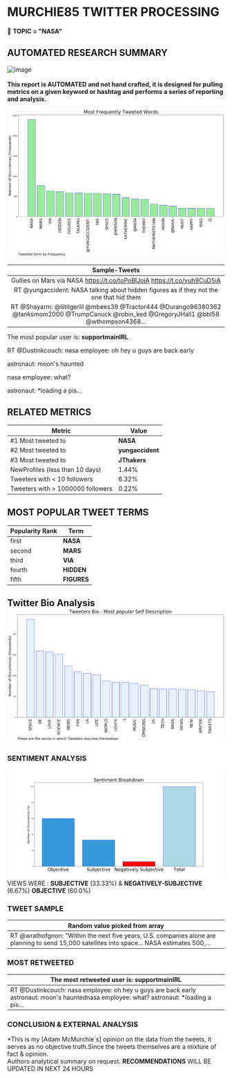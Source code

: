 # MURCHIE85 TWITTER PROCESSING 
&#x1F34E; **TOPIC = "NASA"**

## AUTOMATED RESEARCH SUMMARY

![image](https://marketingplatform.google.com/about/static/images/gmp/analytics-smb-benefit.jpg)
<br></br>
<b> This report is AUTOMATED and not hand crafted, it is designed for pulling metrics on a given keyword or hashtag and performs a series of reporting and analysis.</b>



![image](TWEETS.png)



|                **Sample-Tweets**        |
| :-------------: |
| Gullies on Mars via NASA https://t.co/toPoBIJojA https://t.co/yuh9CuD5iA |
| RT @yungaccident: NASA talking about hidden figures as if they not the one that hid them |
| RT @Shayarm: @liltilgerlil @mbees39 @Tractor444 @Durango96380362 @tanksmom2000 @TrumpCanuck @robin_ked @GregoryJHall1 @bbl58 @wthompson4368… |

The most popular user is: **supportmainIRL**
<div class="alert alert-block alert-danger"> RT @Dustinkcouch: nasa employee: oh hey u guys are back early 

astronaut: moon's haunted

nasa employee: what? 

astronaut: *loading a pis…</div>

## RELATED METRICS<br>
| Metric | Value |
| ------------- | ------------- |
| #1 Most tweeted to  | **NASA** |
| #2 Most tweeted to  | **yungaccident** |
| #3 Most tweeted to  | **JThakers** |
| NewProfiles (less than 10 days) | 1.44%  |
| Tweeters with < 10 followers  | 6.32%|
| Tweeters with > 1000000 followers  | 0.22%  |



## MOST POPULAR TWEET TERMS 


| Popularity Rank  | Term |
| ------------- | ------------- |
| first  | **NASA**  |
| second  | **MARS**  |
| third  | **VIA** |
| fourth  | **HIDDEN**  |
| fifth  | **FIGURES**  |


## Twitter Bio Analysis![image](BIO.png)
### SENTIMENT ANALYSIS
![image](sentiment.png)
VIEWS WERE : **SUBJECTIVE**  (33.33%) & **NEGATIVELY-SUBJECTIVE** (6.67%) **OBJECTIVE** (60.0%)

### TWEET SAMPLE 
| Random value picked from array |
| ------------- |
|RT @wrathofgnon: "Within the next five years, U.S. companies alone are planning to send 15,000 satellites into space... NASA estimates 500,… |

### MOST RETWEETED 

| The most retweeted user is: **supportmainIRL**  |
| ------------- |
| RT @Dustinkcouch: nasa employee: oh hey u guys are back early astronaut: moon's hauntednasa employee: what? astronaut: *loading a pis… |

### CONCLUSION & EXTERNAL ANALYSIS

*This is my [Adam McMurchie`s] opinion on the data from the tweets, it serves as no objective truth.Since the tweets themselves are a mixture of fact & opinion.<br>
Authors analytical summary on request.
**RECOMMENDATIONS** WILL BE UPDATED IN NEXT  24 HOURS <br>